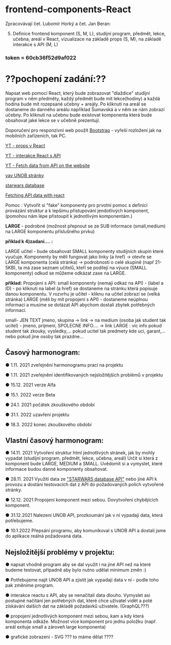 # frontend-components-React
Zpracovávají čet. Lubomír Horký a čet. Jan Beran:

5. Definice frontend komponent (S, M, L), studijní program, předmět, lekce, učebna, areál v React, vizualizace na základě props (S, M), na základě interakce s API (M, L)

### token = 60cb36f52d9af022

# ??pochopení zadání:??
Napsat web pomocí React, který bude zobrazovat "dlaždice" studijní program v něm předměty, každý předmět bude mít lekce(hodiny) a každá hodina bude mít rozepsané učebny + areály. Po kliknutí na areál se dostaneme do danného areálu například Šumavská a v něm se nám zobrazí učebny. Po kliknutí na učebnu bude existovat komponenta která bude obsahovat jaké lekce se v učebně prezentují.


Doporučení pro responzivní web použít [Bootstrap](https://www.w3schools.com/bootstrap4/bootstrap_get_started.asp) - vyřeší rozložení jak na mobilních zařízeních, tak PC.

[YT - props v React](https://youtu.be/DLX62G4lc44?t=4366)

[YT - interakce React s API](https://youtu.be/DLX62G4lc44?t=12346)

[YT - Fetch data from API on the website](https://youtu.be/T3Px88x_PsA)

[vav UNOB stránky](https://vav.unob.cz/person/index/542704)

[starwars database](https://swapi.co/)

[Fetching API data with react](https://dev.to/olenadrugalya/ways-of-getting-data-from-api-in-react-2kpf)

Pomoc : Vytvořit si "fake" komponenty pro prvotní pomoc s definicí provázání struktur a k lepšímu přistupování jendotlivých komponent, (pomohou nám lépe přistoupit k jednotlivým komponentám.)

**LARGE** - podrobné (možnost přepnout se ze SUB informace (small,medium) na LARGE komponentu příslušného prvku)

**příklad k 4)zadani.... :**

LARGE učitel - bude obsahovat SMALL komponenty studijních skupin které vyučuje.
Komponenty by měli fungovat jako linky (a href) -> otevře se LARGE komponenta (celá stránka) -> podrobnosti o celé skupině (např 21-5KB), ta má zase seznam učitelů, kteří se podílejí na výuce (SMALL komponenty) odkud se můžeme odkázat zase na LARGE.

**příklad:**
Propojení s API:
small komponenty (nemaji odkaz na API) - (label a ID) - po kliknuti na label (a href) se dostaneme na stránku která popisuje danou komponentu.
V rozvrhu je učitel - kliknu na učitel zobrazí se (velká stránka) 
LARGE (měli by mít propojení s API) - dostaneme neúplnou informaci a musíme se dotázat API abychom dostali zbytek potřebných informací.

small- JEN TEXT jmeno, skupina -> link -> na medium (osoba jak student tak ucitel) - jmeno, prijmeni, SPOLECNE INFO.... -> link LARGE : víc info pokud student tak zkouky, vysledky,... pokud ucitel tak predmety kde uci, garant,... nebo pokud jine osoby tak prazdne...

Časový harmonogram:
----

● 1.11. 2021 zveřejnění harmonogramu prací na projektu

● 1.11. 2021 zveřejnění identifikovaných nejsložitějších problémů v projektu

● 15.12. 2021 verze Alfa

● 15.1. 2022 verze Beta

● 24.1. 2021 počátek zkouškového období

● 31.1. 2022 uzavření projektu

● 18.3. 2022 konec zkouškového období

Vlastní časový harmonogram:
----

● 14.11. 2021 Vytvoření struktur html jednotlivých stránek, jak by mohly vypadat (studijní program, předmět, lekce, učebna, areál) Určit si která z komponent bude LARGE, MEDIUM a SMALL. Uvědomit si a vymyslet, které informace budou danné komponenty obsahovat.

● 28.11. 2021 Využití data ze ["STARWARS database API"](https://swapi.co/) nebo jiné API k provozu a dostání testovacích dat z API do požadovaných polích vytvořené stránky.

● 12.12. 2021 Propojení komponent mezi sebou. Dovytvoření chybějících komponent.

● 31.12.2021 Nalezení UNOB API, prozkoumání jak v ní vypadají data, která potřebujeme.

● 10.1.2022 Přepsání programu, aby komunikoval s UNOB API a dostali jsme do aplikace reálná požadovaná data.

Nejsložitější problémy v projektu:
----
● napsat vhodně program aby se dal využít i na jiné API než na které budeme testovat, případně aby bylo nutno udělat minimum změn :)

● Potřebujeme najít UNOB API a zjistit jak vypadají data v ní - podle toho pak změníme program.

● interakce reactu s API, aby se nenačítali data dlouho. Vymyslet asi postupné načítání jen potřebných dat, které chce uživatel vidět a poté získávání dalších dat na základě požadavků uživatele. (GraphQL???)

● propojení jednotlivých komponent mezi sebou, kam a kdy která komponenta odkáže. Možnost více komponent pro jednu položku (např. areál exituje small a zároveň large komponenta)

● grafické zobrazení - SVG ??? to máme dělat ????
